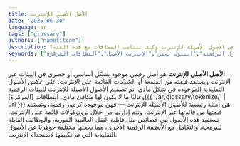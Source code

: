```yaml
---
title: الأصل الأصلي للإنترنت
date: '2025-06-30'
language: ar
tags: ["glossary"]
authors: ["namefiteam"]
description: ما هي الأصول الأصيلة للإنترنت وكيف تتناسب النطاقات مع هذه الفئة؟
keywords: ["الأصل الأصلي للإنترنت","الأصول الرقمية","البلوك تشين","الإنترنت الأصيل","النطاقات المرمّزة"]
---
```



**الأصل الأصلي للإنترنت** هو أصل رقمي موجود بشكل أساسي أو حصري في البيئات عبر الإنترنت ويستمد قيمته من المنفعة أو الشبكات القائمة على الإنترنت. على عكس الأصول التقليدية الموجودة في شكل مادي، تم تصميم الأصول الأصيلة للإنترنت للبيئات الرقمية وغالبًا ما لا يكون لها مكافئ مادي. النطاقات [المرمّزة]({{ '/ar/glossary/tokenize/' | url }}) هي أمثلة رئيسية للأصول الأصيلة للإنترنت — فهي موجودة كرموز رقمية، وتستمد قيمتها من فائدتها عبر الإنترنت، وتتم إدارتها من خلال بروتوكولات قائمة على الإنترنت. تستفيد هذه الأصول من خصائص مثل قابلية النقل العالمية الفورية، والوظائف القابلة للبرمجة، والتكامل مع الأنظمة الرقمية الأخرى، مما يجعلها مختلفة جوهريًا عن الأصول التقليدية التي تم تكييفها لاستخدام الإنترنت.